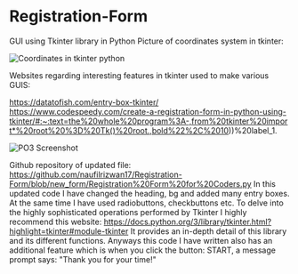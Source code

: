 # Registration-Form
GUI using Tkinter library in Python
Picture of coordinates system in tkinter:

![Coordinates in tkinter python](https://user-images.githubusercontent.com/108338824/176832224-67c0d5f2-b992-48d1-88d2-45b9b16d79aa.png)


Websites regarding interesting features in tkinter used to make various GUIS:

https://datatofish.com/entry-box-tkinter/
https://www.codespeedy.com/create-a-registration-form-in-python-using-tkinter/#:~:text=the%20whole%20program%3A-,from%20tkinter%20import*%20root%20%3D%20Tk()%20root.,bold%22%2C%2010))%20label_1.

![PO3 Screenshot](https://user-images.githubusercontent.com/108338824/176832457-5b12dc05-758f-4390-8407-e9e0ae0f8479.PNG)

Github repository of updated file: https://github.com/naufilrizwan17/Registration-Form/blob/new_form/Registration%20Form%20for%20Coders.py
In this updated code I have changed the heading, bg and added many entry boxes. At the same time I have used radiobuttons, checkbuttons etc.
To delve into the highly sophisticated operations performed by Tkinter I highly recommend this website: https://docs.python.org/3/library/tkinter.html?highlight=tkinter#module-tkinter
It provides an in-depth detail of this library and its different functions.
Anyways this code I have written also has an additional feature which is when you click the button: START, a message prompt says: "Thank you for your time!"
